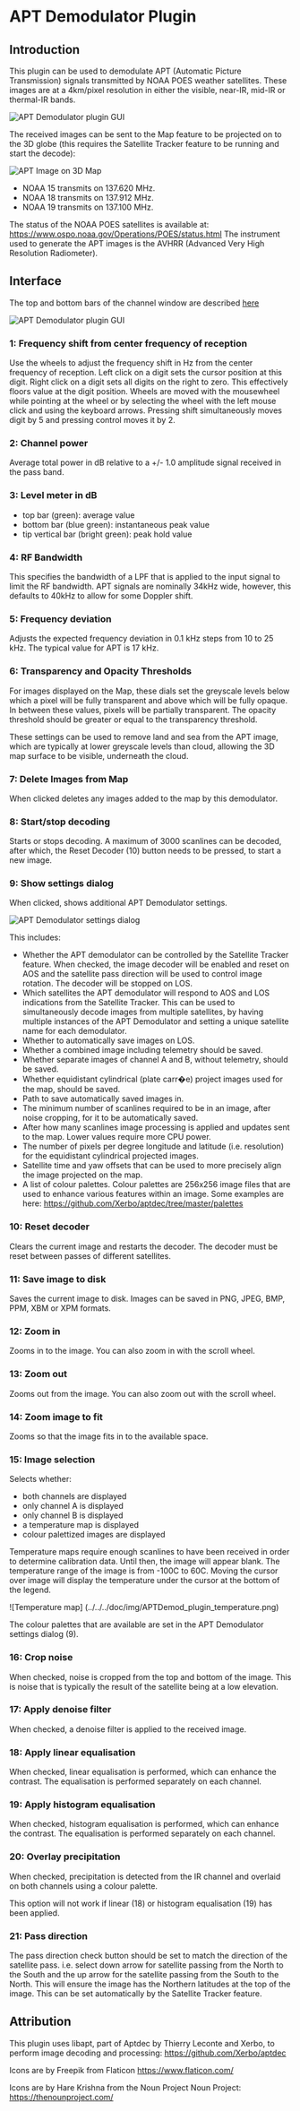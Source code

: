 <h1>APT Demodulator Plugin</h1>

<h2>Introduction</h2>

This plugin can be used to demodulate APT (Automatic Picture Transmission) signals transmitted by NOAA POES weather satellites. These images are at a 4km/pixel resolution in either the visible, near-IR, mid-IR or thermal-IR bands.

![APT Demodulator plugin GUI](../../../doc/img/APTDemod_plugin.png)

The received images can be sent to the Map feature to be projected on to the 3D globe (this requires the Satellite Tracker feature to be running and start the decode):

![APT Image on 3D Map](../../../doc/img/APTDemod_plugin_map.png)

* NOAA 15 transmits on 137.620 MHz.
* NOAA 18 transmits on 137.912 MHz.
* NOAA 19 transmits on 137.100 MHz.

The status of the NOAA POES satellites is available at: https://www.ospo.noaa.gov/Operations/POES/status.html The instrument used to generate the APT images is the AVHRR (Advanced Very High Resolution Radiometer).

<h2>Interface</h2>

The top and bottom bars of the channel window are described [here](../../../sdrgui/channel/readme.md)

![APT Demodulator plugin GUI](../../../doc/img/APTDemod_plugin_settings.png)

<h3>1: Frequency shift from center frequency of reception</h3>

Use the wheels to adjust the frequency shift in Hz from the center frequency of reception. Left click on a digit sets the cursor position at this digit. Right click on a digit sets all digits on the right to zero. This effectively floors value at the digit position. Wheels are moved with the mousewheel while pointing at the wheel or by selecting the wheel with the left mouse click and using the keyboard arrows. Pressing shift simultaneously moves digit by 5 and pressing control moves it by 2.

<h3>2: Channel power</h3>

Average total power in dB relative to a +/- 1.0 amplitude signal received in the pass band.

<h3>3: Level meter in dB</h3>

  - top bar (green): average value
  - bottom bar (blue green): instantaneous peak value
  - tip vertical bar (bright green): peak hold value

<h3>4: RF Bandwidth</h3>

This specifies the bandwidth of a LPF that is applied to the input signal to limit the RF bandwidth. APT signals are nominally 34kHz wide, however, this defaults to 40kHz to allow for some Doppler shift.

<h3>5: Frequency deviation</h3>

Adjusts the expected frequency deviation in 0.1 kHz steps from 10 to 25 kHz. The typical value for APT is 17 kHz.

<h3>6: Transparency and Opacity Thresholds</h3>

For images displayed on the Map, these dials set the greyscale levels below which a pixel will be fully transparent and above which will be fully opaque. In between these values, pixels will be partially transparent. The opacity threshold should be greater or equal to the transparency threshold.

These settings can be used to remove land and sea from the APT image, which are typically at lower greyscale levels than cloud, allowing the 3D map surface to be visible, underneath the cloud.

<h3>7: Delete Images from Map</h3>

When clicked deletes any images added to the map by this demodulator.

<h3>8: Start/stop decoding</h3>

Starts or stops decoding. A maximum of 3000 scanlines can be decoded, after which, the Reset Decoder (10) button needs to be pressed, to start a new image.

<h3>9: Show settings dialog</h3>

When clicked, shows additional APT Demodulator settings.

![APT Demodulator settings dialog](../../../doc/img/APTDemod_plugin_settingsdialog.png)

This includes:

   - Whether the APT demodulator can be controlled by the Satellite Tracker feature. When checked, the image decoder will be enabled and reset on AOS and the satellite pass direction will be used to control image rotation. The decoder will be stopped on LOS.
   - Which satellites the APT demodulator will respond to AOS and LOS indications from the Satellite Tracker. This can be used to simultaneously decode images from multiple satellites, by having multiple instances of the APT Demodulator and setting a unique satellite name for each demodulator.
   - Whether to automatically save images on LOS.
   - Whether a combined image including telemetry should be saved.
   - Whether separate images of channel A and B, without telemetry, should be saved.
   - Whether equidistant cylindrical (plate carr�e) project images used for the map, should be saved.
   - Path to save automatically saved images in.
   - The minimum number of scanlines required to be in an image, after noise cropping, for it to be automatically saved.
   - After how many scanlines image processing is applied and updates sent to the map. Lower values require more CPU power.
   - The number of pixels per degree longitude and latitude (i.e. resolution) for the equidistant cylindrical projected images.
   - Satellite time and yaw offsets that can be used to more precisely align the image projected on the map.
   - A list of colour palettes. Colour palettes are 256x256 image files that are used to enhance various features within an image. Some examples are here: https://github.com/Xerbo/aptdec/tree/master/palettes

<h3>10: Reset decoder</h3>

Clears the current image and restarts the decoder. The decoder must be reset between passes of different satellites.

<h3>11: Save image to disk</h3>

Saves the current image to disk. Images can be saved in PNG, JPEG, BMP, PPM, XBM or XPM formats.

<h3>12: Zoom in</h3>

Zooms in to the image. You can also zoom in with the scroll wheel.

<h3>13: Zoom out</h3>

Zooms out from the image. You can also zoom out with the scroll wheel.

<h3>14: Zoom image to fit</h3>

Zooms so that the image fits in to the available space.

<h3>15: Image selection</h3>

Selects whether:

   - both channels are displayed
   - only channel A is displayed
   - only channel B is displayed
   - a temperature map is displayed
   - colour palettized images are displayed

Temperature maps require enough scanlines to have been received in order to determine calibration data. Until then, the image will appear blank.
The temperature range of the image is from -100C to 60C. Moving the cursor over image will display the temperature under the cursor at the bottom of the legend.

![Temperature map] (../../../doc/img/APTDemod_plugin_temperature.png)

The colour palettes that are available are set in the APT Demodulator settings dialog (9).

<h3>16: Crop noise</h3>

When checked, noise is cropped from the top and bottom of the image. This is noise that is typically the result of the satellite being at a low elevation.

<h3>17: Apply denoise filter</h3>

When checked, a denoise filter is applied to the received image.

<h3>18: Apply linear equalisation</h3>

When checked, linear equalisation is performed, which can enhance the contrast. The equalisation is performed separately on each channel.

<h3>19: Apply histogram equalisation</h3>

When checked, histogram equalisation is performed, which can enhance the contrast. The equalisation is performed separately on each channel.

<h3>20: Overlay precipitation</h3>

When checked, precipitation is detected from the IR channel and overlaid on both channels using a colour palette.

This option will not work if linear (18) or histogram equalisation (19) has been applied.

<h3>21: Pass direction</h3>

The pass direction check button should be set to match the direction of the satellite pass.
i.e. select down arrow for satellite passing from the North to the South and the up arrow for the satellite passing from the South to the North.
This will ensure the image has the Northern latitudes at the top of the image.
This can be set automatically by the Satellite Tracker feature.

<h2>Attribution</h2>

This plugin uses libapt, part of Aptdec by Thierry Leconte and Xerbo, to perform image decoding and processing: https://github.com/Xerbo/aptdec

Icons are by Freepik from Flaticon https://www.flaticon.com/

Icons are by Hare Krishna from the Noun Project Noun Project: https://thenounproject.com/

